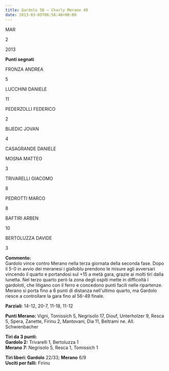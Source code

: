 ```yaml
---
title: Gardolo 56 – Charly Merano 49
date: 2013-03-05T06:58:48+00:00
---
```

MAR

2

2013

**Punti segnati**

FRONZA ANDREA

5

LUCCHINI DANIELE

11

PEDERZOLLI FEDERICO

2

BIJEDIC JOVAN

4

CASAGRANDE DANIELE

MOSNA MATTEO

3

TRIVARELLI GIACOMO

8

PEDROTTI MARCO

8

BAFTIRI ARBEN

10

BERTOLUZZA DAVIDE

3

**Commento:**  
Gardolo vince contro Merano nella terza giornata della seconda fase. Dopo il 5-0 in avvio dei meranesi i gialloblu prendono le misure agli avversari vincendo il quarto e portandosi sul +15 a metà gara, grazie ai molti tiri dalla lunetta. Nel terzo quarto però la zona degli ospiti mette in difficoltà i gardoloti, che litigano con il ferro e concedono punti facili nelle ripartenze. Merano si porta fino a 6 punti di distanza nell'ultimo quarto, ma Gardolo riesce a controllare la gara fino al 56-49 finale.

**Parziali**: 14-12, 20-7, 11-18, 11-12

**Punti Merano:** Vigni, Tomissich 5, Negrisolo 17, Diouf, Unterholzer 9, Resca 5, Spera, Zanette, Firinu 2, Mantovani, Dia 11, Beltrami ne. All. Schwienbacher

**Tiri da 3 punti:**  
**Gardolo 2:** Trivarelli 1, Bertoluzza 1  
**Merano 7:** Negrisolo 5, Resca 1, Tomissich 1

**Tiri liberi: Gardolo** 22/33; **Merano** 6/9  
**Usciti per falli:** Firinu